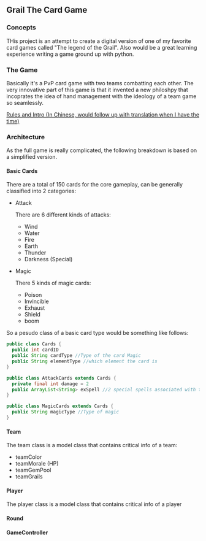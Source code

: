 ## Grail The Card Game

### Concepts
THis project is an attempt to create a digital version of one of my favorite card games called "The legend of the Grail". Also would be a great learning experience writing a game ground up with python. 

### The Game
Basically it's a PvP card game with two teams combatting each other. The very innovative part of this game is that it invented a new philoshpy that incoprates the idea of hand management with the ideology of a team game so seamlessly.

[Rules and Intro (In Chinese, would follow up with translation when I have the time)](http://baike.baidu.com/item/星杯传说)

### Architecture
As the full game is really complicated, the following breakdown is based on a simplified version.

#### Basic Cards

There are a total of 150 cards for the core gameplay, can be generally classified into 2 categories:

- Attack

  There are 6 different kinds of attacks:

  - Wind
  - Water
  - Fire
  - Earth
  - Thunder
  - Darkness (Special)

- Magic

  There 5 kinds of magic cards:

  - Poison
  - Invincible
  - Exhaust
  - Shield
  - boom

So a pesudo class of a basic card type would be something like follows:

```java
public class Cards {
  public int cardID 
  public String cardType //Type of the card Magic
  public String elementType //which element the card is
}

public class AttackCards extends Cards {
  private final int damage = 2
  public ArrayList<String> exSpell //2 special spells associated with this card
}

public class MagicCards extends Cards {
  public String magicType //Type of magic
}
```

#### Team

The team class is a model class that contains critical info of a team:

- teamColor
- teamMorale (HP)
- teamGemPool
- teamGrails

#### Player

The player class is a model class that contains critical info of a player

#### Round

#### GameController

